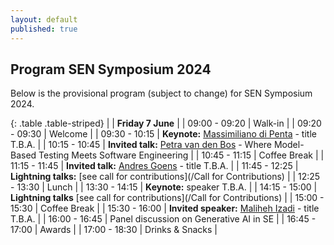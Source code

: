 ```yaml
---
layout: default
published: true
---
```

## Program SEN Symposium 2024
Below is the provisional program (subject to change) for SEN Symposium 2024.

{: .table .table-striped}
|               | <b>Friday 7 June</b>                                                                |
| 09:00 - 09:20 | Walk-in                                                                             |
| 09:20 - 09:30 | Welcome                                                                             |
| 09:30 - 10:15 | <b>Keynote:</b> [Massimiliano di Penta](https://mdipenta.github.io/) - title T.B.A. |
| 10:15 - 10:45 | <b>Invited talk:</b> [Petra van den Bos](https://petravdbos.nl/) - Where Model-Based Testing Meets Software Engineering    |
| 10:45 - 11:15 | Coffee Break                                                                        |
| 11:15 - 11:45 | <b>Invited talk:</b> [Andres Goens](https://goens.org/) - title T.B.A.              |
| 11:45 - 12:25 | <b>Lightning talks:</b> [see call for contributions](/Call for Contributions)        |
| 12:25 - 13:30 | Lunch                                                                               |
| 13:30 - 14:15 | <b>Keynote:</b> speaker T.B.A.                                                      |
| 14:15 - 15:00 | <b>Lightning talks</b> [see call for contributions](/Call for Contributions)         |
| 15:00 - 15:30 | Coffee Break                                                                        |
| 15:30 - 16:00 | <b>Invited speaker:</b> [Maliheh Izadi](https://malihehizadi.github.io/PersonalWebsite/) - title T.B.A.   |
| 16:00 - 16:45 | Panel discussion on Generative AI in SE                                             |
| 16:45 - 17:00 | Awards                                                                              |
| 17:00 - 18:30 | Drinks & Snacks                                                                     |
